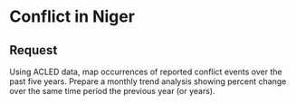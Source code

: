 # Conflict in Niger

## Request

Using ACLED data, map occurrences of reported conflict events over the past five years. Prepare a monthly trend analysis showing percent change over the same time period the previous year (or years).

